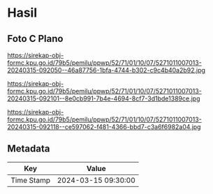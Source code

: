 # Hasil

## Foto C Plano

https://sirekap-obj-formc.kpu.go.id/79b5/pemilu/ppwp/52/71/01/10/07/5271011007013-20240315-092050--46a87756-1bfa-4744-b302-c9c4b40a2b92.jpg

https://sirekap-obj-formc.kpu.go.id/79b5/pemilu/ppwp/52/71/01/10/07/5271011007013-20240315-092101--8e0cb991-7b4e-4694-8cf7-3d1bde1389ce.jpg

https://sirekap-obj-formc.kpu.go.id/79b5/pemilu/ppwp/52/71/01/10/07/5271011007013-20240315-092118--ce597062-f481-4366-bbd7-c3a6f6982a04.jpg


## Metadata

| Key        | Value               |
| ---------- | ------------------- |
| Time Stamp | 2024-03-15 09:30:00 |



